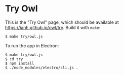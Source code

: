 # Try Owl

This is the "Try Owl" page, which should be available at <https://ianh.github.io/owl/try>.  Build it with `make`:

```
$ make try/owl.js
```

To run the app in Electron:

```
$ make try/owl.js
$ cd try
$ npm install
$ ./node_modules/electro/cli.js .
```
